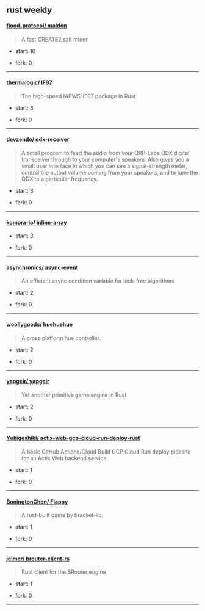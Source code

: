 ## rust weekly

#### [flood-protocol/ maldon](https://github.com/flood-protocol/maldon)
>  A fast CREATE2 salt miner
+ start: 10
+ fork: 0
---
#### [thermalogic/ IF97](https://github.com/thermalogic/IF97)
>  The high-speed IAPWS-IF97 package in Rust
+ start: 3
+ fork: 0
---
#### [devzendo/ qdx-receiver](https://github.com/devzendo/qdx-receiver)
>  A small program to feed the audio from your QRP-Labs QDX digital transceiver through to your computer's speakers. Also gives you a small user interface in which you can see a signal-strength meter, control the output volume coming from your speakers, and to tune the QDX to a particular frequency.
+ start: 3
+ fork: 0
---
#### [komora-io/ inline-array](https://github.com/komora-io/inline-array)
>  
+ start: 3
+ fork: 0
---
#### [asynchronics/ async-event](https://github.com/asynchronics/async-event)
>  An efficient async condition variable for lock-free algorithms
+ start: 2
+ fork: 0
---
#### [woollygoods/ huehuehue](https://github.com/woollygoods/huehuehue)
>  A cross platform hue controller.
+ start: 2
+ fork: 0
---
#### [yapgeir/ yapgeir](https://github.com/yapgeir/yapgeir)
>  Yet another primitive game engine in Rust
+ start: 2
+ fork: 0
---
#### [Yukigeshiki/ actix-web-gcp-cloud-run-deploy-rust](https://github.com/Yukigeshiki/actix-web-gcp-cloud-run-deploy-rust)
>  A basic GitHub Actions/Cloud Build GCP Cloud Run deploy pipeline for an Actix Web backend service.
+ start: 1
+ fork: 0
---
#### [BoningtonChen/ Flappy](https://github.com/BoningtonChen/Flappy)
>  A rust-built game by bracket-lib.
+ start: 1
+ fork: 0
---
#### [jelmer/ brouter-client-rs](https://github.com/jelmer/brouter-client-rs)
>  Rust client for the BRouter engine
+ start: 1
+ fork: 0
---